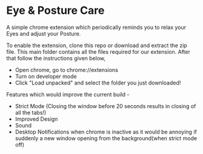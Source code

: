 # Eye & Posture Care
A simple chrome extension which periodically reminds you to relax your Eyes and adjust your Posture. 

To enable the extension, clone this repo or download and extract the zip file. This main folder contains all the files required for our extension. After that follow the instructions given below,
*  Open chrome, go to chrome://extensions
*  Turn on developer mode
*  Click "Load unpacked" and select the folder you just downloaded!

Features which would improve the current build -
*  Strict Mode (Closing the window before 20 seconds results in closing of all the tabs!)
*  Improved Design
*  Sound 
*  Desktop Notifications when chrome is inactive as it would be annoying if suddenly a new window opening from the background(when strict mode off)
